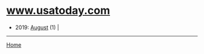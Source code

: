 # www.usatoday.com

  * 2019: 
      [August](./www-usatoday-com-2019-08.md) (1) | 

----

[Home](../)
